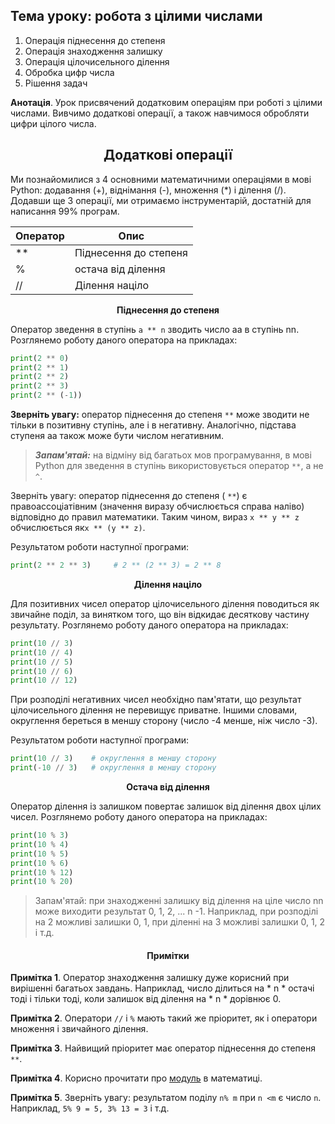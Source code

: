 ## **Тема уроку: робота з цілими числами**

1. Операція піднесення до степеня
2. Операція знаходження залишку
3. Операція цілочисельного ділення
4. Обробка цифр числа
5. Рішення задач

**Анотація**. Урок присвячений додатковим операціям при роботі з цілими числами. Вивчимо додаткові операції, а також навчимося обробляти цифри цілого числа.

### <h2 align="center"><strong>Додаткові операції</strong></h2>

Ми познайомилися з 4 основними математичними операціями в мові Python: додавання (+), віднімання (-), множення (*) і ділення (/). Додавши ще 3 операції, ми отримаємо інструментарій, достатній для написання 99% програм.

Оператор | Опис
---|---
** |	Піднесення до степеня
%	| остача від ділення
//	| Ділення націло

<p align="center"><b>Піднесення до степеня</b></p>

Оператор зведення в ступінь `a ** n` зводить число aa в ступінь nn. Розглянемо роботу даного оператора на прикладах:
```python
print(2 ** 0)
print(2 ** 1)
print(2 ** 2)
print(2 ** 3)
print(2 ** (-1))

```
**Зверніть увагу:** оператор піднесення до степеня `**` може зводити не тільки в позитивну ступінь, але і в негативну. Аналогічно, підстава ступеня aa також може бути числом негативним.

> <b><i>Запам'ятай:</b></i> на відміну від багатьох мов програмування, в мові Python для зведення в ступінь використовується оператор `**`, а не `^`.

Зверніть увагу: оператор піднесення до степеня ( `**`) є правоассоціатівним (значення виразу обчислюється справа наліво) відповідно до правил математики. Таким чином, вираз `x ** y ** z` обчислюється як` x ** (y ** z) `.

Результатом роботи наступної програми:
```python
print(2 ** 2 ** 3)     # 2 ** (2 ** 3) = 2 ** 8
```
<p align="center"><strong>Ділення націло</strong></p>

Для позитивних чисел оператор цілочисельного ділення поводиться як звичайне поділ, за винятком того, що він відкидає десяткову частину результату. Розглянемо роботу даного оператора на прикладах:
```python
print(10 // 3)
print(10 // 4)
print(10 // 5)
print(10 // 6)
print(10 // 12)
```
При розподілі негативних чисел необхідно пам'ятати, що результат цілочисельного ділення не перевищує приватне. Іншими словами, округлення береться в меншу сторону (число -4 менше, ніж число -3).

Результатом роботи наступної програми:
```python
print(10 // 3)    # округлення в меншу сторону
print(-10 // 3)   # округлення в меншу сторону
```
<p align="center"><strong>Остача від ділення</strong></p>

Оператор ділення із залишком повертає залишок від ділення двох цілих чисел. Розглянемо роботу даного оператора на прикладах:
```python
print(10 % 3)
print(10 % 4)
print(10 % 5)
print(10 % 6)
print(10 % 12)
print(10 % 20)
```
> Запам'ятай: при знаходженні залишку від ділення на ціле число nn може виходити результат 0, 1, 2, ... n -1. Наприклад, при розподілі на 2 можливі залишки 0, 1, при діленні на 3 можливі залишки 0, 1, 2 і т.д.

<h4 align="center"><strong>Примітки</strong></h4>

**Примітка 1**. Оператор знаходження залишку дуже корисний при вирішенні багатьох завдань. Наприклад, число ділиться на * n * остачі тоді і тільки тоді, коли залишок від ділення на * n * дорівнює 0.

**Примітка 2**. Оператори `//` і `%` мають такий же пріоритет, як і оператори множення і звичайного ділення.

**Примітка 3**. Найвищий пріоритет має оператор піднесення до степеня `**`.

**Примітка 4**. Корисно прочитати про [модуль](https://ru.wikipedia.org/wiki/%D0%A1%D1%80%D0%B0%D0%B2%D0%BD%D0%B5%D0%BD%D0%B8%D0%B5_%D0%BF%D0%BE_%D0%BC%D0%BE%D0%B4%D1%83%D0%BB%D1%8E) в математиці.

**Примітка 5**. Зверніть увагу: результатом поділу `n% m` при `n <m` є число `n`. Наприклад, `5% 9 = 5, 3% 13 = 3` і т.д.

